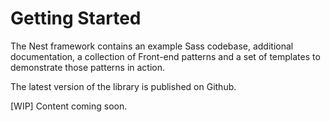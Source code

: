 # Getting Started

The Nest framework contains an example Sass codebase, additional documentation, a collection of Front-end patterns and a set of templates to demonstrate those patterns in action.

The latest version of the library is published on Github.

[WIP] Content coming soon.